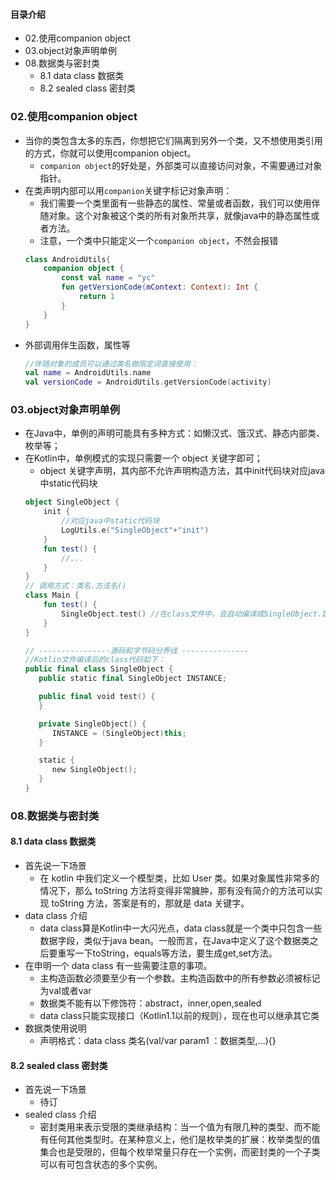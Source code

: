 #### 目录介绍
- 02.使用companion object
- 03.object对象声明单例
- 08.数据类与密封类
    - 8.1 data class 数据类
    - 8.2 sealed class 密封类






### 02.使用companion object
- 当你的类包含太多的东西，你想把它们隔离到另外一个类，又不想使用类引用的方式，你就可以使用companion object。
    - `companion object`的好处是，外部类可以直接访问对象，不需要通过对象指针。
- 在类声明内部可以用`companion`关键字标记对象声明：
    - 我们需要一个类里面有一些静态的属性、常量或者函数，我们可以使用伴随对象。这个对象被这个类的所有对象所共享，就像java中的静态属性或者方法。
    - 注意，一个类中只能定义一个`companion object`，不然会报错
    ``` kotlin
    class AndroidUtils{
        companion object {
            const val name = "yc"
            fun getVersionCode(mContext: Context): Int {
                return 1
            }
        }
    }
    ```
- 外部调用伴生函数，属性等
    ``` kotlin
    //伴随对象的成员可以通过类名做限定词直接使用：
    val name = AndroidUtils.name
    val versionCode = AndroidUtils.getVersionCode(activity)
    ```
    


### 03.object对象声明单例
- 在Java中，单例的声明可能具有多种方式：如懒汉式、饿汉式、静态内部类、枚举等；
- 在Kotlin中，单例模式的实现只需要一个 object 关键字即可；
    - object 关键字声明，其内部不允许声明构造方法，其中init代码块对应java中static代码块
    ``` kotlin
    object SingleObject {
        init {
            //对应java中static代码块
            LogUtils.e("SingleObject"+"init")
        }
        fun test() {
            //...
        }
    }
    // 调用方式：类名.方法名()
    class Main {
        fun test() {
            SingleObject.test() //在class文件中，会自动编译成SingleObject.INSTANCE.test();调用方式
        }
    }
    
    // ----------------源码和字节码分界线 ---------------
    //Kotlin文件编译后的class代码如下：
    public final class SingleObject {
       public static final SingleObject INSTANCE;
    
       public final void test() {
       }
    
       private SingleObject() {
          INSTANCE = (SingleObject)this;
       }
    
       static {
          new SingleObject();
       }
    }
    ```



### 08.数据类与密封类
#### 8.1 data class 数据类
- 首先说一下场景
    - 在 kotlin 中我们定义一个模型类，比如 User 类。如果对象属性非常多的情况下，那么 toString 方法将变得非常臃肿，那有没有简介的方法可以实现 toString 方法，答案是有的，那就是 data 关键字。
- data class 介绍
    - data class算是Kotlin中一大闪光点，data class就是一个类中只包含一些数据字段，类似于java bean。一般而言，在Java中定义了这个数据类之后要重写一下toString，equals等方法，要生成get,set方法。
- 在申明一个 data class 有一些需要注意的事项。
    - 主构造函数必须要至少有一个参数。主构造函数中的所有参数必须被标记为val或者var
    - 数据类不能有以下修饰符：abstract，inner,open,sealed
    - data class只能实现接口（Kotlin1.1以前的规则），现在也可以继承其它类
- 数据类使用说明
    - 声明格式：data class 类名(val/var param1 ：数据类型,…){}


#### 8.2 sealed class 密封类
- 首先说一下场景
    - 待订
- sealed class 介绍
    - 密封类用来表示受限的类继承结构：当一个值为有限几种的类型、而不能有任何其他类型时。在某种意义上，他们是枚举类的扩展：枚举类型的值集合也是受限的，但每个枚举常量只存在一个实例，而密封类的一个子类可以有可包含状态的多个实例。







